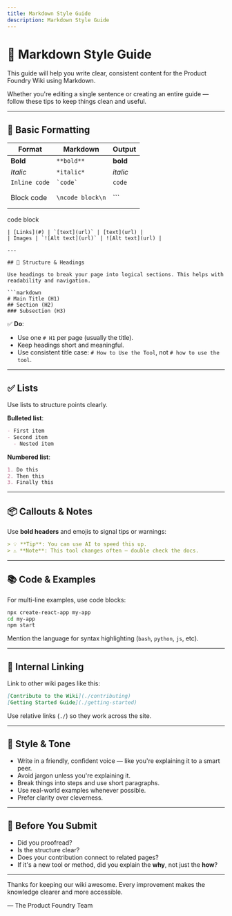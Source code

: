 ```yaml
---
title: Markdown Style Guide
description: Markdown Style Guide
---
```





# 📝 Markdown Style Guide

This guide will help you write clear, consistent content for the Product Foundry Wiki using Markdown.

Whether you're editing a single sentence or creating an entire guide — follow these tips to keep things clean and useful.

---

## 🧱 Basic Formatting

| Format | Markdown | Output |
|-----|----|-----|
| **Bold** | `**bold**` | **bold** |
| *Italic* | `*italic*` | *italic* |
| `Inline code` | `` `code` `` | `code` |
| Block code | <pre>```\ncode block\n```</pre> | ```
code block
``` |
| [Links](#) | `[text](url)` | [text](url) |
| Images | `![Alt text](url)` | ![Alt text](url) |

---

## 🧭 Structure & Headings

Use headings to break your page into logical sections. This helps with readability and navigation.

```markdown
# Main Title (H1)
## Section (H2)
### Subsection (H3)
```

✅ **Do**:
- Use one `# H1` per page (usually the title).
- Keep headings short and meaningful.
- Use consistent title case: `# How to Use the Tool`, not `# how to use the tool`.

---

## ✅ Lists

Use lists to structure points clearly.

**Bulleted list**:
```markdown
- First item
- Second item
  - Nested item
```

**Numbered list**:
```markdown
1. Do this
2. Then this
3. Finally this
```

---

## 📦 Callouts & Notes

Use **bold headers** and emojis to signal tips or warnings:

```markdown
> 💡 **Tip**: You can use AI to speed this up.
> ⚠️ **Note**: This tool changes often — double check the docs.
```

---

## 📚 Code & Examples

For multi-line examples, use code blocks:

```bash
npx create-react-app my-app
cd my-app
npm start
```

Mention the language for syntax highlighting (`bash`, `python`, `js`, etc).

---

## 🧩 Internal Linking

Link to other wiki pages like this:

```markdown
[Contribute to the Wiki](./contributing)
[Getting Started Guide](./getting-started)
```

Use relative links (`./`) so they work across the site.

---

## 🧼 Style & Tone

- Write in a friendly, confident voice — like you're explaining it to a smart peer.
- Avoid jargon unless you're explaining it.
- Break things into steps and use short paragraphs.
- Use real-world examples whenever possible.
- Prefer clarity over cleverness.

---

## 🙏 Before You Submit

- Did you proofread?
- Is the structure clear?
- Does your contribution connect to related pages?
- If it's a new tool or method, did you explain the **why**, not just the **how**?

---

Thanks for keeping our wiki awesome. Every improvement makes the knowledge clearer and more accessible.

— The Product Foundry Team
